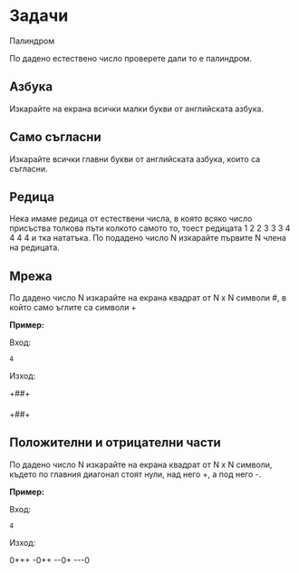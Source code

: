 # Задачи

Палиндром

По дадено естествено число проверете дали то е палиндром.

## Азбука

Изкарайте на екрана всички малки букви от английската азбука.

## Само съгласни

Изкарайте всички главни букви от английската азбука, които са съгласни.

## Редица

Нека имаме редица от естествени числа, в която всяко число присъства толкова пъти колкото самото то, тоест редицата 1  2 2 3 3 3 4 4 4 4 и тка нататъка. По подадено число N изкарайте първите N члена на редицата.

## Мрежа

По дадено число N изкарайте на екрана квадрат от N x N символи #, в който само ъглите са символи +

**Пример:**

Вход:

    4

Изход:

+##+
####
####
+##+

## Положителни и отрицателни части

По дадено число N изкарайте на екрана квадрат от N x N символи, където по главния диагонал стоят нули, над него +, а под него -.

**Пример:**

Вход:

    4

Изход:

0+++
-0++
--0+
---0
